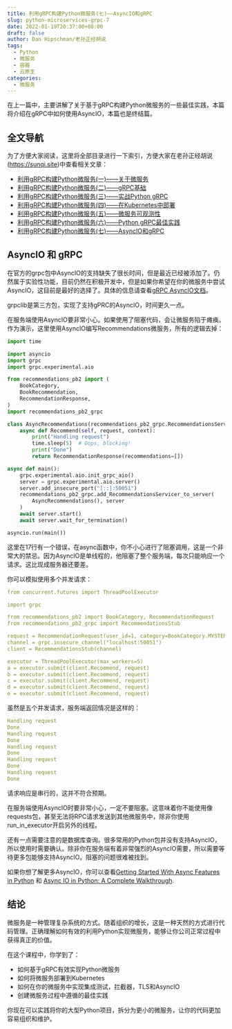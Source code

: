 ```yaml
---
title: 利用gRPC构建Python微服务(七)——AsyncIO和gRPC
slug: python-microservices-grpc-7
date: 2022-01-19T20:37:00+08:00
draft: false
author: Dan Hipschman/老孙正经胡说
tags:
  - Python
  - 微服务
  - 容器
  - 云原生
categories:
  - 微服务
---
```


在上一篇中，主要讲解了关于基于gRPC构建Python微服务的一些最佳实践，本篇将介绍在gRPC中如何使用AsyncIO，本篇也是终结篇。

<!-- more -->

## 全文导航

为了方便大家阅读，这里将全部目录进行一下索引，方便大家在老孙正经胡说(https://sunqi.site)中查看相关文章：

* [利用gRPC构建Python微服务(一)——关于微服务](/posts/python-microservices-grpc-1/)
* [利用gRPC构建Python微服务(二)——gRPC基础](/posts/python-microservices-grpc-2/)
* [利用gRPC构建Python微服务(三)——实战Python gRPC](/posts/python-microservices-grpc-3/)
* [利用gRPC构建Python微服务(四)——在Kubernetes中部署](/posts/python-microservices-grpc-4/)
* [利用gRPC构建Python微服务(五)——微服务可观测性](/posts/python-microservices-grpc-5/)
* [利用gRPC构建Python微服务(六)——Python gRPC最佳实践](/posts/python-microservices-grpc-6/)
* [利用gRPC构建Python微服务(七)——AsyncIO和gRPC](/posts/python-microservices-grpc-7/)

## **AsyncIO 和 gRPC**

在官方的grpc包中AsyncIO的支持缺失了很长时间，但是最近已经被添加了。仍然属于实验性功能，目前仍然在积极开发中，但是如果你希望在你的微服务中尝试AsyncIO，这目前是最好的选择了。具体的信息请查看[gRPC AsyncIO文档](https://grpc.github.io/grpc/python/grpc_asyncio.html)。

grpclib是第三方包，实现了支持gPRC的AsyncIO，时间更久一点。

在服务端使用AsyncIO要非常小心。如果使用了阻塞代码，会让微服务陷于瘫痪。作为演示，这里使用AsyncIO编写Recommendations微服务，所有的逻辑去掉：

```python
import time

import asyncio
import grpc
import grpc.experimental.aio

from recommendations_pb2 import (
    BookCategory,
    BookRecommendation,
    RecommendationResponse,
)
import recommendations_pb2_grpc

class AsyncRecommendations(recommendations_pb2_grpc.RecommendationsServicer):
    async def Recommend(self, request, context):
        print("Handling request")
        time.sleep(5)  # Oops, blocking!
        print("Done")
        return RecommendationResponse(recommendations=[])

async def main():
    grpc.experimental.aio.init_grpc_aio()
    server = grpc.experimental.aio.server()
    server.add_insecure_port("[::]:50051")
    recommendations_pb2_grpc.add_RecommendationsServicer_to_server(
        AsyncRecommendations(), server
    )
    await server.start()
    await server.wait_for_termination()

asyncio.run(main())
```

这里在17行有一个错误，在async函数中，你不小心进行了阻塞调用，这是一个非常大的禁忌。因为AsyncIO是单线程的，他阻塞了整个服务端，每次只能响应一个请求。这比现成服务器还要差。

你可以模拟使用多个并发请求：

```yaml
from concurrent.futures import ThreadPoolExecutor

import grpc

from recommendations_pb2 import BookCategory, RecommendationRequest
from recommendations_pb2_grpc import RecommendationsStub

request = RecommendationRequest(user_id=1, category=BookCategory.MYSTERY)
channel = grpc.insecure_channel("localhost:50051")
client = RecommendationsStub(channel)

executor = ThreadPoolExecutor(max_workers=5)
a = executor.submit(client.Recommend, request)
b = executor.submit(client.Recommend, request)
c = executor.submit(client.Recommend, request)
d = executor.submit(client.Recommend, request)
e = executor.submit(client.Recommend, request)
```

虽然是五个并发请求，服务端返回情况是这样的：

```yaml
Handling request
Done
Handling request
Done
Handling request
Done
Handling request
Done
Handling request
Done
```

请求响应是串行的，这并不符合预期。

在服务端使用AsyncIO时要非常小心，一定不要阻塞。这意味着你不能使用像requests包，甚至无法将RPC请求发送到其他微服务中，除非你使用run_in_executor开启另外的线程。

还有一点需要注意的是数据库查询。很多常用的Python包并没有支持AsyncIO，所以使用时需要确认。除非你在服务端有着非常强烈的AsyncIO需要，所以需要等待更多包能够支持AsyncIO。阻塞的问题很难被找到。

如果你想了解更多AsyncIO，你可以查看[Getting Started With Async Features in Python](https://realpython.com/python-async-features/) 和 [Async IO in Python: A Complete Walkthrough](https://realpython.com/async-io-python/).

## 结论

微服务是一种管理复杂系统的方式。随着组织的增长，这是一种天然的方式进行代码管理。正确理解如何有效的利用Python实现微服务，能够让你公司正常过程中获得真正的价值。

在这个课程中，你学到了：

- 如何基于gRPC有效实现Python微服务
- 如何将微服务部署到Kubernetes
- 如何在你的微服务中实现集成测试，拦截器，TLS和AsyncIO
- 创建微服务过程中遵循的最佳实践

你现在可以实践将你的大型Python项目，拆分为更小的微服务，让你的代码更加容易组织和维护。